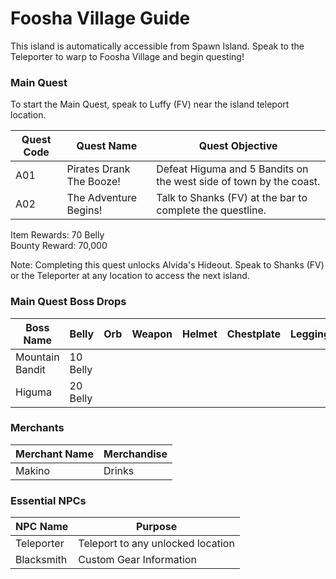 # Foosha Village Guide

This island is automatically accessible from Spawn Island. Speak to the Teleporter to warp to Foosha Village and begin questing!

### Main Quest

To start the Main Quest, speak to Luffy (FV) near the island teleport location.

| Quest Code| Quest Name               | Quest Objective|
|-----------|-----------               |-----------|
| A01       | Pirates Drank The Booze! |Defeat Higuma and 5 Bandits on the west side of town by the coast.|
| A02       | The Adventure Begins!    |Talk to Shanks (FV) at the bar to complete the questline.|

Item Rewards: 70 Belly<br>
Bounty Reward: 70,000

Note: Completing this quest unlocks Alvida's Hideout. Speak to Shanks (FV) or the Teleporter at any location to access the next island.

### Main Quest Boss Drops

| Boss Name         | Belly      | Orb       | Weapon    | Helmet    | Chestplate | Leggings  | Boots     | Other     |
|-----------        |----------- |-----------|-----------|-----------|----------- |-----------|-----------|-----------|
| Mountain Bandit   | 10 Belly   |           |           |           |            |           |           |           |
| Higuma            | 20 Belly   |           |           |           |            |           |           |           |

### Merchants

| Merchant Name    | Merchandise |
|-------------     |-----------|
| Makino           | Drinks |

### Essential NPCs

| NPC Name         | Purpose                            |
|-------------     |-----------                         |
| Teleporter       | Teleport to any unlocked location  |
| Blacksmith       | Custom Gear Information            |

